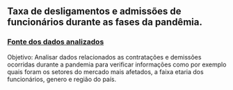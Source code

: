 ## Taxa de desligamentos e admissões de funcionários durante as fases da pandêmia.

### [Fonte dos dados analizados](https://app.powerbi.com/view?r=eyJrIjoiNWI5NWI0ODEtYmZiYy00Mjg3LTkzNWUtY2UyYjIwMDE1YWI2IiwidCI6IjNlYzkyOTY5LTVhNTEtNGYxOC04YWM5LWVmOThmYmFmYTk3OCJ9)

Objetivo: Analisar dados relacionados as contratações e demissões ocorridas durante a pandemia para verificar informações como por exemplo quais foram os setores do mercado mais afetados, a faixa etaria dos funcionários, genero e região do país.
